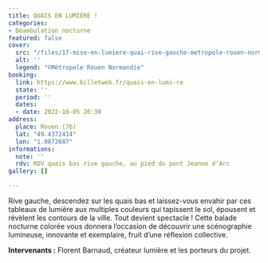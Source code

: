 ```yaml
---
title: QUAIS EN LUMIÈRE !
categories:
- Déambulation nocturne
featured: false
cover:
  src: "/files/17-mise-en-lumiere-quai-rive-gauche-metropole-rouen-normandie.jpg"
  alt: ''
  legend: "©Métropole Rouen Normandie"
booking:
  link: https://www.billetweb.fr/quais-en-lumi-re
  state: ''
  period: ''
  dates:
  - date: 2022-10-05 20:30
address:
  place: Rouen (76)
  lat: "49.4372414"
  lon: "1.0872687"
informations:
  note: ''
  rdv: RDV quais bas rive gauche, au pied du pont Jeanne d’Arc
gallery: []

---
```

Rive gauche, descendez sur les quais bas et laissez-vous envahir par ces tableaux de lumière aux multiples couleurs qui tapissent le sol, épousent et révèlent les contours de la ville. Tout devient spectacle ! Cette balade nocturne colorée vous donnera l’occasion de découvrir une scénographie lumineuse, innovante et exemplaire, fruit d’une réflexion collective.

**Intervenants :** Florent Barnaud, créateur lumière et les porteurs du projet.